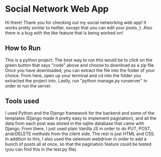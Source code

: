 # Social Network Web App

Hi there! Thank you for checking out my social networking web app!
It works pretty similar to twitter, except that you can edit your posts ;).
Also there is a bug with the like feature that is being worked on!

## How to Run

This is a python project. The best way to run this would be to click on the green button that says
"code" above and choose to download as a zip file. Once you have downloaded, you can extract the file
into the folder of your choice. From here, open up your terminal and cd into the folder you
extracted the project into. Lastly, run "python manage.py runserver" in order to run the server.

## Tools used

I used Python and the Django framework for the backend and some of the templates (Django made it pretty easy to implement pagination), and all the data from each post was stored in the sqlite database that came with Django. From there, I just used plain Vanilla JS in order to do PUT, POST, andcDELETE methods from the client side. The rest is just HTML and CSS.
In addition to this, I also used the selenium webdriver in order to add a bunch of posts all at once, so that the pagination feature could be tested (you can find this in the test.py file).
